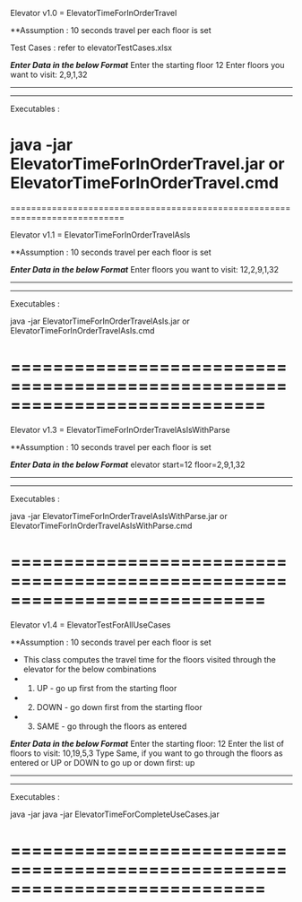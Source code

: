 Elevator v1.0 = ElevatorTimeForInOrderTravel

**Assumption : 10 seconds travel per each floor is set

Test Cases : refer to elevatorTestCases.xlsx
		
		
*******Enter Data in the below Format*******
Enter the starting floor 12
Enter floors you want to visit: 2,9,1,32
*******************************************
*******************************************

Executables :

java -jar ElevatorTimeForInOrderTravel.jar
           or 
ElevatorTimeForInOrderTravel.cmd
============================================================================
============================================================================

Elevator v1.1 = ElevatorTimeForInOrderTravelAsIs
		

**Assumption : 10 seconds travel per each floor is set
		
*******Enter Data in the below Format*******
Enter floors you want to visit: 12,2,9,1,32
*******************************************
*******************************************

Executables :

java -jar ElevatorTimeForInOrderTravelAsIs.jar
           or 
ElevatorTimeForInOrderTravelAsIs.cmd

============================================================================
============================================================================


Elevator v1.3 = ElevatorTimeForInOrderTravelAsIsWithParse


**Assumption : 10 seconds travel per each floor is set		
		
*******Enter Data in the below Format*******
elevator start=12 floor=2,9,1,32
*******************************************
*******************************************

Executables :

java -jar ElevatorTimeForInOrderTravelAsIsWithParse.jar
           or 
ElevatorTimeForInOrderTravelAsIsWithParse.cmd

============================================================================
============================================================================



Elevator v1.4 = ElevatorTestForAllUseCases


**Assumption : 10 seconds travel per each floor is set

 * This class computes the travel time for the floors visited through the elevator for the below combinations
 * 1. UP - go up first	from the starting floor
 * 2. DOWN - go down first from the starting floor
 * 3. SAME - go through the floors as entered	
		
		
*******Enter Data in the below Format*******
Enter the starting floor: 12
Enter the list of floors to visit: 10,19,5,3
Type Same, if you want to go through the floors as entered or UP or DOWN to go up or down first: up
*******************************************
*******************************************

Executables :

java -jar java -jar ElevatorTimeForCompleteUseCases.jar


============================================================================
============================================================================



